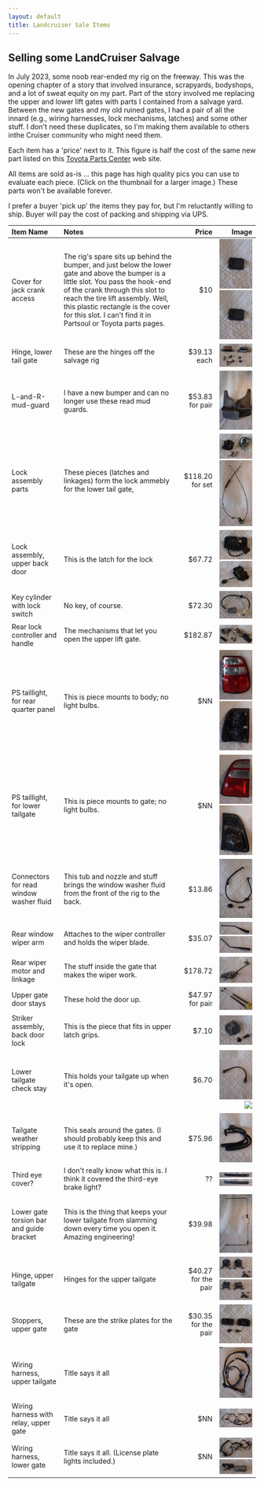 ```yaml
---
layout: default
title: Landcruiser Sale Items
---
```


## Selling some LandCruiser Salvage

In July 2023, some noob rear-ended my rig on the freeway.  This was the opening chapter of a story that involved insurance, scrapyards, bodyshops, and a lot of sweat equity on my part.  Part of the story involved me replacing the upper and lower lift gates with parts I contained from a salvage yard.  Between the new gates and my old ruined gates, I had a pair of all the innard (e.g., wiring harnesses, lock mechanisms, latches) and some other stuff.  I don't need these duplicates, so I'm making them available to others inthe Cruiser community who might need them.

Each item has a 'price' next to it.  This figure is half the cost of the same new part listed on this [Toyota Parts Center](https://parts.olathetoyota.com/v-2004-toyota-land-cruiser--base--4-7l-v8-gas/) web site.

All items are sold as-is ... this page has high quality pics you can use to evaluate each piece.  (Click on the thumbnail for a larger image.)  These parts won't be available forever.  

I prefer a buyer 'pick up' the items they pay for, but I'm reluctantly willing to ship.  Buyer will pay the cost of packing and shipping via UPS.


| Item Name | Notes | Price | Image |
|:---|:---|---:|---:|
|Cover for jack crank access | The rig's spare sits up behind the bumper, and just below the lower gate and above the bumper is a little slot.  You pass the hook-end of the crank through this slot to reach the tire lift assembly.  Well, this plastic rectangle is the cover for this slot.  I can't find it in Partsoul or Toyota parts pages.  |$10 |[![](/assets/images/landcruisersale/cover-spare-tire-lift-back-thumbnail.jpeg)](/assets/images/landcruisersale/cover-spare-tire-lift.jpeg) [![](/assets/images/landcruisersale/cover-spare-tire-lift-back-thumbnail.jpeg)](/assets/images/landcruisersale/cover-spare-tire-lift.jpeg)|
|Hinge, lower tail gate | These are the hinges off the salvage rig  |$39.13 each |[![](/assets/images/landcruisersale/hinge-lower-tail-gate-thumbnail.jpeg)](/assets/images/landcruisersale/hinge-lower-tail-gate.jpeg)|
|L-and-R-mud-guard | I have a new bumper and can no longer use these read mud guards.  |$53.83 for pair |[![](/assets/images/landcruisersale/L-and-R-mud-guard-thumbnail.jpeg)](/assets/images/landcruisersale/L-and-R-mud-guard.jpeg)|
|Lock assembly parts | These pieces (latches and linkages) form the lock ammebly for the lower tail gate,   |$118.20 for set |[![](/assets/images/landcruisersale/lock-assembly-lower-back-gate-latches-thumbnail.jpeg)](/assets/images/landcruisersale/lock-assembly-lower-back-gate-latches.jpeg)[![](/assets/images/landcruisersale/lock-assembly-lower-back-gate-linkages-thumbnail.jpeg)](/assets/images/landcruisersale/lock-assembly-lower-back-gate-linkages.jpeg)|
|Lock assembly, upper back door| This is the latch for the lock  |$67.72 |[![](/assets/images/landcruisersale/lock-assembly-upper-back-door-bottom-view-thumbnail.jpeg)](/assets/images/landcruisersale/lock-assembly-upper-back-door-bottom-view.jpeg) [![](/assets/images/landcruisersale/lock-assembly-upper-back-door-top-view-thumbnail.jpeg)](/assets/images/landcruisersale/lock-assembly-upper-back-door-top-view.jpeg)|
|Key cylinder with lock switch | No key, of course.  |$72.30 |[![](/assets/images/landcruisersale/lock-cylinder-with-lock-switch-thumbnail.jpeg)](/assets/images/landcruisersale/lock-cylinder-with-lock-switch)|
|Rear lock controller and handle | The mechanisms that let you open the upper lift gate.  |$182.87 |[![](/assets/images/landcruisersale/rear-lock-controller-and-handle-thumbnail.jpeg)](/assets/images/landcruisersale/rear-lock-controller-and-handle.jpeg)|
|PS taillight, for rear quarter panel | This is piece mounts to body; no light bulbs.  |$NN |[![](/assets/images/landcruisersale/rear-PS-brake-light-assembly-body-front-thumbnail.jpeg)](/assets/images/landcruisersale/rear-PS-brake-light-assembly-body-front.jpeg) [![](/assets/images/landcruisersale/rear-PS-brake-light-assembly-body-bottom-thumbnail.jpeg)](/assets/images/landcruisersale/rear-PS-brake-light-assembly-body-bottom.jpeg)|
|PS taillight, for lower tailgate | This is piece mounts to gate; no light bulbs.  |$NN |[![](/assets/images/landcruisersale/rear-PS-brake-light-assembly-for-gate-front-thumbnail.jpeg)](/assets/images/landcruisersale/rear-PS-brake-light-assembly-for-gate-front.jpeg) [![](/assets/images/landcruisersale/rear-PS-brake-light-assembly-for-gate-back-thumbnail.jpeg)](/assets/images/landcruisersale/rear-PS-brake-light-assembly-for-gate-back.jpeg)|
|Connectors for read window washer fluid | This tub and nozzle and stuff brings the window washer fluid from the front of the rig to the back.  | $13.86 |[![](/assets/images/landcruisersale/rear-washer-hose-and-nozzle-thumbnail.jpeg)](/assets/images/landcruisersale/rear-washer-hose-and-nozzle.jpeg)|
|Rear window wiper arm| Attaches to the wiper controller and holds the wiper blade.  |$35.07 |[![](/assets/images/landcruisersale/rear-wiper-arm-bottom-thumbnail.jpeg)](/assets/images/landcruisersale/rear-wiper-arm-bottom.jpeg) [![](/assets/images/landcruisersale/rear-wiper-arm-top-thumbnail.jpeg)](/assets/images/landcruisersale/rear-wiper-arm-top.jpeg)|
|Rear wiper motor and linkage | The stuff inside the gate that makes the wiper work.  |$178.72 |[![](/assets/images/landcruisersale/rear-wiper-assembly-with-linkage-arm-bottom-thumbnail.jpeg)](/assets/images/landcruisersale/rear-wiper-assembly-with-linkage-arm-bottom)|
|Upper gate door stays | These hold the door up.  |$47.97 for pair |[![](/assets/images/landcruisersale/stay-assembly-upper-back-door-thumbnail.jpeg)](/assets/images/landcruisersale/stay-assembly-upper-back-door.jpeg)|
|Striker assembly, back door lock | This is the piece that fits in upper latch grips.  |$7.10 |[![](/assets/images/landcruisersale/striker-assembly-back-door-lock-thumbnail.jpeg)](/assets/images/landcruisersale/striker-assembly-back-door-lock.jpeg)|
|Lower tailgate check stay  | This holds your tailgate up when it's open.  |$6.70 |[![](/assets/images/landcruisersale/tailgate-check-stay-bottom-view-thumbnail.jpeg)](/assets/images/landcruisersale/tailgate-check-stay-bottom-view.jpeg) [![](/assets/images/landcruisersale/tailgate-check-stay-top-view-thumbnail.jpeg)](/assets/images/landcruisersale/tailgate-check-stay-top-view.jpeg)|
|Tailgate weather stripping | This seals around the gates.  (I should probably keep this and use it to replace mine.)  |$75.96 |[![](/assets/images/landcruisersale/tailgate-weather-stripping-thumbnail.jpeg)](/assets/images/landcruisersale/tailgate-weather-stripping.jpeg)|
|Third eye cover? | I don't really know what this is.  I think it covered the third-eye brake light?  | ?? |[![](/assets/images/landcruisersale/third-eye-cover-back-thumbnail.jpeg)](/assets/images/landcruisersale/third-eye-cover-back.jpeg) [![](/assets/images/landcruisersale/third-eye-cover-front-thumbnail.jpeg)](/assets/images/landcruisersale/third-eye-cover-front.jpeg)|
|Lower gate torsion bar and guide bracket | This is the thing that keeps your lower tailgate from slamming down every time you open it.  Amazing engineering!  |$39.98 |[![](/assets/images/landcruisersale/torsion-bar-assembly-lower-tailgate-thumbnail.jpeg)](/assets/images/landcruisersale/torsion-bar-assembly-lower-tailgate.jpeg)|
|Hinge, upper tailgate | Hinges for the upper tailgate  |$40.27 for the pair |[![](/assets/images/landcruisersale/upper-gate-hinge-bottom-thumbnail.jpeg)](/assets/images/landcruisersale/upper-gate-hinge-bottom.jpeg) [![](/assets/images/landcruisersale/upper-gate-hinge-top-thumbnail.jpeg)](/assets/images/landcruisersale/upper-gate-hinge-top.jpeg)|
|Stoppers, upper gate | These are the strike plates for the gate  |$30.35 for the pair |[![](/assets/images/landcruisersale/upper-gate-stopper-thumbnail.jpeg)](/assets/images/landcruisersale/upper-gate-stopper.jpeg)|
|Wiring harness, upper tailgate | Title says it all  | |[![](/assets/images/landcruisersale/wiring-harness-upper-tailgate-thumbnail.jpeg)](/assets/images/landcruisersale/wiring-harness-upper-tailgate.jpeg)|
|Wiring harness with relay, upper gate | Title says it all  |$NN |[![](/assets/images/landcruisersale/wiring-harness-with-relay-thumbnail.jpeg)](/assets/images/landcruisersale/wiring-harness-with-relay.jpeg)|
|Wiring harness, lower gate | Title says it all.  (License plate lights included.)  |$NN |[![](/assets/images/landcruisersale/witing-harness-lower-tailgate-thumbnail.jpeg)](/assets/images/landcruisersale/witing-harness-lower-tailgate.jpeg) [![](/assets/images/landcruisersale/rear-license-plate-lights-thumbnail.jpeg)](/assets/images/landcruisersale/rear-license-plate-lights.jpeg)|

<!--
|[NAME](SOURCE-URL) | Replacement  |$NN |[![](/assets/images/landcruisersale/FILENAME-thumbnail.jpeg)](/assets/images/landcruisersale/FILENAME.jpeg)|
-->

